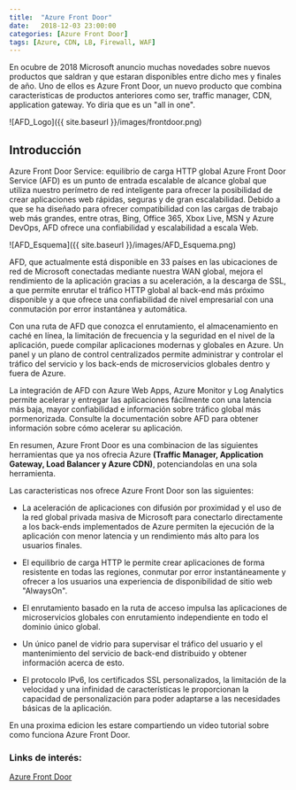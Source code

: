 ```yaml
---
title:  "Azure Front Door"
date:   2018-12-03 23:00:00
categories: [Azure Front Door]
tags: [Azure, CDN, LB, Firewall, WAF]
---
```

En ocubre de 2018 Microsoft anuncio muchas novedades sobre nuevos productos que saldran y que estaran disponibles entre dicho mes y finales de año. Uno de ellos es Azure Front Door, un nuevo producto que combina caracteristicas de productos anteriores como ser, traffic manager, CDN, application gateway. Yo diria que es un "all in one".

![AFD_Logo]({{ site.baseurl }}/images/frontdoor.png)


## Introducción ##

Azure Front Door Service: equilibrio de carga HTTP global
Azure Front Door Service (AFD) es un punto de entrada escalable de alcance global que utiliza nuestro perímetro de red inteligente para ofrecer la posibilidad de crear aplicaciones web rápidas, seguras y de gran escalabilidad.  Debido a que se ha diseñado para ofrecer compatibilidad con las cargas de trabajo web más grandes, entre otras, Bing, Office 365, Xbox Live, MSN y Azure DevOps, AFD ofrece una confiabilidad y escalabilidad a escala Web.

![AFD_Esquema]({{ site.baseurl }}/images/AFD_Esquema.png)

AFD, que actualmente está disponible en 33 países en las ubicaciones de red de Microsoft conectadas mediante nuestra WAN global, mejora el rendimiento de la aplicación gracias a su aceleración, a la descarga de SSL, a que permite enrutar el tráfico HTTP global al back-end más próximo disponible y a que ofrece una confiabilidad de nivel empresarial con una conmutación por error instantánea y automática.

Con una ruta de AFD que conozca el enrutamiento, el almacenamiento en caché en línea, la limitación de frecuencia y la seguridad en el nivel de la aplicación, puede compilar aplicaciones modernas y globales en Azure.  Un panel y un plano de control centralizados permite administrar y controlar el tráfico del servicio y los back-ends de microservicios globales dentro y fuera de Azure.

La integración de AFD con Azure Web Apps, Azure Monitor y Log Analytics permite acelerar y entregar las aplicaciones fácilmente con una latencia más baja, mayor confiabilidad e información sobre tráfico global más pormenorizada. Consulte la documentación sobre AFD para obtener información sobre cómo acelerar su aplicación.

En resumen, Azure Front Door es una combinacion de las siguientes herramientas que ya nos ofrecia Azure **(Traffic Manager, Application Gateway, Load Balancer y Azure CDN)**, potenciandolas en una sola herramienta.

Las caracteristicas nos ofrece Azure Front Door son las siguientes:

-  La aceleración de aplicaciones con difusión por proximidad y el uso de la red global privada masiva de Microsoft para conectarlo directamente a los back-ends implementados de Azure permiten la ejecución de la aplicación con menor latencia y un rendimiento más alto para los usuarios finales. 

- El equilibrio de carga HTTP le permite crear aplicaciones de forma resistente en todas las regiones, conmutar por error instantáneamente y ofrecer a los usuarios una experiencia de disponibilidad de sitio web "AlwaysOn".  

- El enrutamiento basado en la ruta de acceso impulsa las aplicaciones de microservicios globales con enrutamiento independiente en todo el dominio único global. 

- Un único panel de vidrio para supervisar el tráfico del usuario y el mantenimiento del servicio de back-end distribuido y obtener información acerca de esto.

- El protocolo IPv6, los certificados SSL personalizados, la limitación de la velocidad y una infinidad de características le proporcionan la capacidad de personalización para poder adaptarse a las necesidades básicas de la aplicación.

En una proxima edicion les estare compartiendo un video tutorial sobre como funciona Azure Front Door.

### Links de interés: ###

[Azure Front Door][Azure Front Door]

[Azure Front Door]: https://azure.microsoft.com/en-us/services/frontdoor/

